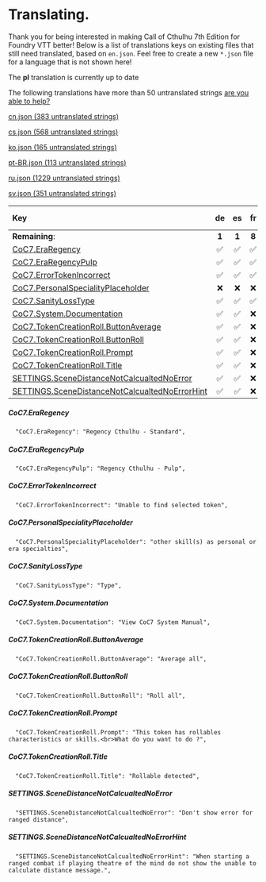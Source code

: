 # Translating.

Thank you for being interested in making Call of Cthulhu 7th Edition for Foundry VTT better! Below is a list of translations keys on existing files that still need translated, based on `en.json`. Feel free to create a new `*.json` file for a language that is not shown here!

The **pl** translation is currently up to date

The following translations have more than 50 untranslated strings [are you able to help?](./ABANDONED.md)

[cn.json (383 untranslated strings)](./ABANDONED.md#cnjson)

[cs.json (568 untranslated strings)](./ABANDONED.md#csjson)

[ko.json (165 untranslated strings)](./ABANDONED.md#kojson)

[pt-BR.json (113 untranslated strings)](./ABANDONED.md#ptbrjson)

[ru.json (1229 untranslated strings)](./ABANDONED.md#rujson)

[sv.json (351 untranslated strings)](./ABANDONED.md#svjson)



|Key|de|es|fr|it|ja|zh-TW|
|:---|:---:|:---:|:---:|:---:|:---:|:---:|
|**Remaining**:|**1**|**1**|**8**|**5**|**10**|**12**|
|[CoC7.EraRegency](#coc7eraregency)|&#9989;|&#9989;|&#9989;|&#9989;|&#9989;|&#x274C;|
|[CoC7.EraRegencyPulp](#coc7eraregencypulp)|&#9989;|&#9989;|&#9989;|&#9989;|&#9989;|&#x274C;|
|[CoC7.ErrorTokenIncorrect](#coc7errortokenincorrect)|&#9989;|&#9989;|&#9989;|&#9989;|&#x274C;|&#x274C;|
|[CoC7.PersonalSpecialityPlaceholder](#coc7personalspecialityplaceholder)|&#x274C;|&#x274C;|&#x274C;|&#x274C;|&#x274C;|&#x274C;|
|[CoC7.SanityLossType](#coc7sanitylosstype)|&#9989;|&#9989;|&#9989;|&#9989;|&#x274C;|&#x274C;|
|[CoC7.System.Documentation](#coc7systemdocumentation)|&#9989;|&#9989;|&#x274C;|&#9989;|&#x274C;|&#x274C;|
|[CoC7.TokenCreationRoll.ButtonAverage](#coc7tokencreationrollbuttonaverage)|&#9989;|&#9989;|&#x274C;|&#x274C;|&#x274C;|&#x274C;|
|[CoC7.TokenCreationRoll.ButtonRoll](#coc7tokencreationrollbuttonroll)|&#9989;|&#9989;|&#x274C;|&#x274C;|&#x274C;|&#x274C;|
|[CoC7.TokenCreationRoll.Prompt](#coc7tokencreationrollprompt)|&#9989;|&#9989;|&#x274C;|&#x274C;|&#x274C;|&#x274C;|
|[CoC7.TokenCreationRoll.Title](#coc7tokencreationrolltitle)|&#9989;|&#9989;|&#x274C;|&#x274C;|&#x274C;|&#x274C;|
|[SETTINGS.SceneDistanceNotCalcualtedNoError](#settingsscenedistancenotcalcualtednoerror)|&#9989;|&#9989;|&#x274C;|&#9989;|&#x274C;|&#x274C;|
|[SETTINGS.SceneDistanceNotCalcualtedNoErrorHint](#settingsscenedistancenotcalcualtednoerrorhint)|&#9989;|&#9989;|&#x274C;|&#9989;|&#x274C;|&#x274C;|
##### CoC7.EraRegency
```  "CoC7.EraRegency": "Regency Cthulhu - Standard",```
##### CoC7.EraRegencyPulp
```  "CoC7.EraRegencyPulp": "Regency Cthulhu - Pulp",```
##### CoC7.ErrorTokenIncorrect
```  "CoC7.ErrorTokenIncorrect": "Unable to find selected token",```
##### CoC7.PersonalSpecialityPlaceholder
```  "CoC7.PersonalSpecialityPlaceholder": "other skill(s) as personal or era specialties",```
##### CoC7.SanityLossType
```  "CoC7.SanityLossType": "Type",```
##### CoC7.System.Documentation
```  "CoC7.System.Documentation": "View CoC7 System Manual",```
##### CoC7.TokenCreationRoll.ButtonAverage
```  "CoC7.TokenCreationRoll.ButtonAverage": "Average all",```
##### CoC7.TokenCreationRoll.ButtonRoll
```  "CoC7.TokenCreationRoll.ButtonRoll": "Roll all",```
##### CoC7.TokenCreationRoll.Prompt
```  "CoC7.TokenCreationRoll.Prompt": "This token has rollables characteristics or skills.<br>What do you want to do ?",```
##### CoC7.TokenCreationRoll.Title
```  "CoC7.TokenCreationRoll.Title": "Rollable detected",```
##### SETTINGS.SceneDistanceNotCalcualtedNoError
```  "SETTINGS.SceneDistanceNotCalcualtedNoError": "Don't show error for ranged distance",```
##### SETTINGS.SceneDistanceNotCalcualtedNoErrorHint
```  "SETTINGS.SceneDistanceNotCalcualtedNoErrorHint": "When starting a ranged combat if playing theatre of the mind do not show the unable to calculate distance message.",```
